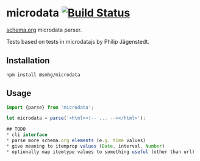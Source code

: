 # microdata [![Build Status](https://travis-ci.org/smhg/microdata-js.png?branch=master)](https://travis-ci.org/smhg/microdata-js)

  [schema.org](http://schema.org/) microdata parser.

  Tests based on tests in microdatajs by Philip Jägenstedt.

## Installation

```
npm install @smhg/microdata
```

## Usage

```javascript
import {parse} from 'microdata';

let microdata = parse('<html><!-- ... --></html>');

## TODO
* cli interface
* parse more schema.org elements (e.g. time values)
* give meaning to itemprop values (Date, interval, Number)
* optionally map itemtype values to something useful (other than url)
